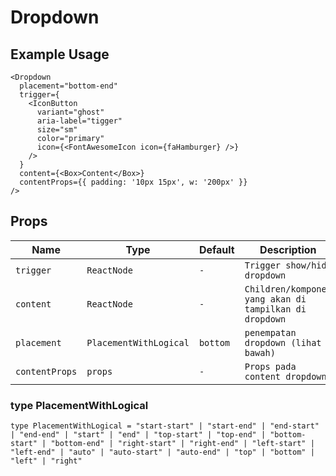 # Dropdown

## Example Usage
```tsx
<Dropdown
  placement="bottom-end"
  trigger={
    <IconButton
      variant="ghost"
      aria-label="tigger"
      size="sm"
      color="primary"
      icon={<FontAwesomeIcon icon={faHamburger} />}
    />
  }
  content={<Box>Content</Box>}
  contentProps={{ padding: '10px 15px', w: '200px' }}
/>
```

## Props

| Name         | Type            | Default        | Description                                          |
| ------------ | --------------- | -------------- | --------------------------------------------------   |
| `trigger`    | `ReactNode`        |  `-`   | `Trigger show/hide dropdown`         |
| `content`    | `ReactNode`        |  `-`   | `Children/komponen yang akan di tampilkan di dropdown`         |
| `placement`   | `PlacementWithLogical`         |   `bottom`          | `penempatan dropdown (lihat bawah)`       |
| `contentProps`   | `props`         |   `-`          | `Props pada content dropdown`       |

### type PlacementWithLogical
```tsx
type PlacementWithLogical = "start-start" | "start-end" | "end-start" | "end-end" | "start" | "end" | "top-start" | "top-end" | "bottom-start" | "bottom-end" | "right-start" | "right-end" | "left-start" | "left-end" | "auto" | "auto-start" | "auto-end" | "top" | "bottom" | "left" | "right"
```